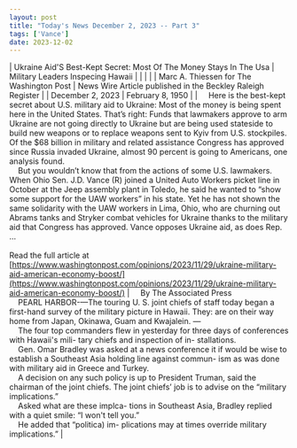 ```yaml
---
layout: post
title: "Today's News December 2, 2023 -- Part 3"
tags: ['Vance']
date: 2023-12-02
---
```


| Ukraine Aid'S Best-Kept Secret: Most Of The Money Stays In The Usa | Military Leaders Inspecing Hawaii  |
|  |  |
| Marc A. Thiessen for The Washington Post | News Wire Article published in the Beckley Raleigh Register |
| December 2, 2023 | February 8, 1950 |
| &nbsp;&nbsp;&nbsp;&nbsp;Here is the best-kept secret about U.S. military aid to Ukraine: Most of the money is being spent here in the United States. That’s right: Funds that lawmakers approve to arm Ukraine are not going directly to Ukraine but are being used stateside to build new weapons or to replace weapons sent to Kyiv from U.S. stockpiles. Of the $68 billion in military and related assistance Congress has approved since Russia invaded Ukraine, almost 90 percent is going to Americans, one analysis found.<br>&nbsp;&nbsp;&nbsp;&nbsp;But you wouldn’t know that from the actions of some U.S. lawmakers. When Ohio Sen. J.D. Vance (R) joined a United Auto Workers picket line in October at the Jeep assembly plant in Toledo, he said he wanted to “show some support for the UAW workers” in his state. Yet he has not shown the same solidarity with the UAW workers in Lima, Ohio, who are churning out Abrams tanks and Stryker combat vehicles for Ukraine thanks to the military aid that Congress has approved. Vance opposes Ukraine aid, as does Rep. ...<br><br>Read the full article at<br>[https://www.washingtonpost.com/opinions/2023/11/29/ukraine-military-aid-american-economy-boost/](https://www.washingtonpost.com/opinions/2023/11/29/ukraine-military-aid-american-economy-boost/) | &nbsp;&nbsp;&nbsp;&nbsp;By The Associated Press<br>&nbsp;&nbsp;&nbsp;&nbsp;PEARL HARBOR-—The touring U. S. joint chiefs of staff today began a first-hand survey of the military picture in Hawaii. They: are on their way home from Japan, Okinawa, Guam and Kwajalein. —<br>&nbsp;&nbsp;&nbsp;&nbsp;The four top commanders flew in yesterday for three days of conferences with Hawaii's mili- tary chiefs and inspection of in- stallations.<br>&nbsp;&nbsp;&nbsp;&nbsp;Gen. Omar Bradley was asked at a news conference it if would be wise to establish a Southeast Asia holding line against commun- ism as was done with military aid in Greece and Turkey.<br>&nbsp;&nbsp;&nbsp;&nbsp;A decision on any such policy is up to President Truman, said the chairman of the joint chiefs. The joint chiefs’ job is to advise on the “military implications.”<br>&nbsp;&nbsp;&nbsp;&nbsp;Asked what are these implca- tions in Southeast Asia, Bradley replied with a quiet smile: “I won't tell you.”<br>&nbsp;&nbsp;&nbsp;&nbsp;He added that “politica) im- plications may at times override military implications.”  |